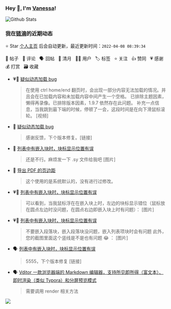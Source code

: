 ### Hey 👋, I'm [Vanessa](http://vanessa.b3log.org/)!

![Github Stats](https://github-readme-stats.vercel.app/api?username=Vanessa219&show_icons=true)

<!--events start -->

### 我在[链滴](https://ld246.com)的近期动态

⭐️ Star [个人主页](https://github.com/Vanessa219/Vanessa219) 后会自动更新，最近更新时间：`2022-04-08 08:39:34`

📝 帖子 &nbsp; 💬 评论 &nbsp; 🗣 回帖 &nbsp; 🌙 清月 &nbsp; 👨‍💻 用户 &nbsp; 🏷️ 标签 &nbsp; ⭐️ 关注 &nbsp; 👍 赞同 &nbsp; 💗 感谢 &nbsp; 💰 打赏 &nbsp; 🗃 收藏

* 💗📝 [疑似动态加载 bug](https://ld246.com/article/1649320870974)

  > 在使用 ctrl home/end 翻页时，会出现一部分内容无法加载的情况。并且会在已加载内容和未加载内容中间产生一个空格。 已排除主题因素，懒得再录像。已排除版本因素，1.9.7 依然存在此问题。 补充一点信息，当我跳到最下端的时候，停顿了一会，这段时间是在向下滑鼠标滚轮。 [视频]
* 💬 [疑似动态加载 bug](https://ld246.com/article/1649320870974/comment/1649343020109#comments)

  > 感谢反馈，下个版本修复。[链接]
* 💬 [列表中有嵌入块时，块标显示位置有误](https://ld246.com/article/1649320568101/comment/1649342083732#comments)

  > 还是不行。麻烦发一下 .sy 文件给我吧 [图片]
* 💬 [导出 PDF 的页边距](https://ld246.com/article/1649339943118/comment/1649341610014#comments)

  > 这个使用的是系统默认的，没有进行过修改。
* 💗📝 [列表中有嵌入块时，块标显示位置有误](https://ld246.com/article/1649320568101)

  > 可以看到，当我鼠标浮在在嵌入块上时，左边的块标显示错位（鼠标放在圆点左边时没问题，在圆点右边即嵌入块上时有问题）： [图片]
* 💗💬 [列表中有嵌入块时，块标显示位置有误](https://ld246.com/article/1649320568101/comment/1649337580358#comments)

  > 不要嵌入段落块，嵌入段落块没问题，嵌入列表项块时会有问题 此外，您的截图里面这个竖线是不是也有问题 😂 ： [图片]
* 🗣 [列表中有嵌入块时，块标显示位置有误](https://ld246.com/article/1649320568101/comment/1649337580358#comments)

  > 5555，下个版本修复 [链接]
* 🗣 [Vditor 一款浏览器端的 Markdown 编辑器，支持所见即所得（富文本）、即时渲染（类似 Typora）和分屏预览模式](https://ld246.com/article/1549638745630/comment/1649326168833#comments)

  > 需要调用 render 相关方法


<!--events end -->

<a title="Hits" target="_blank" href="https://github.com/Vanessa219/Vanessa219"><img src="https://hits.b3log.org/Vanessa219/Vanessa219.svg"></a>
